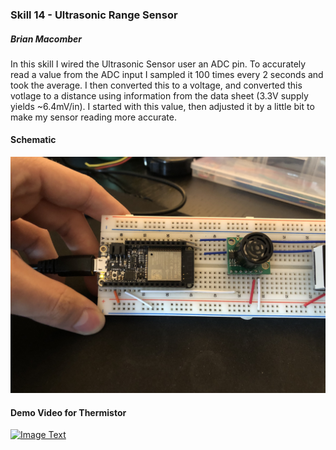 ### Skill 14 - Ultrasonic Range Sensor

##### Brian Macomber

In this skill I wired the Ultrasonic Sensor user an ADC pin. To accurately read a value from the ADC input I sampled it 100 times every 2 seconds and took the average. I then converted this to a voltage, and converted this votlage to a distance using information from the data sheet (3.3V supply yields ~6.4mV/in). I started with this value, then adjusted it by a little bit to make my sensor reading more accurate.

#### Schematic

![pic1](/skills/cluster-2/14/images/ultrasonic_wiring.jpg)

#### Demo Video for Thermistor

<a href="https://www.youtube.com/watch?feature=player_embedded&v=iyPa2zIs88s" target="_blank">
<img src="https://img.youtube.com/vi/iyPa2zIs88s/0.jpg" 
    alt="Image Text" 
    width="240" height="180" 
    />
</a>
